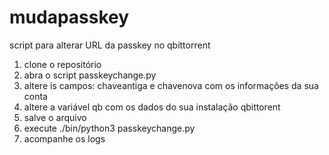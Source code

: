 # mudapasskey
script para alterar URL da passkey no qbittorrent


1. clone o repositório
2. abra o script passkeychange.py
3. altere is campos: chaveantiga e chavenova com os informações da sua conta
4. altere a variável qb com os dados do sua instalação qbittorent
5. salve o arquivo
6. execute ./bin/python3 passkeychange.py
7. acompanhe os logs

